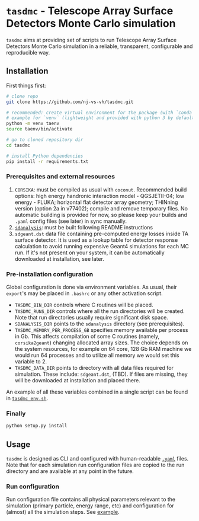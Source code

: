 # `tasdmc` - Telescope Array Surface Detectors Monte Carlo simulation

`tasdmc` aims at providing set of scripts to run Telescope Array Surface Detectors Monte Carlo simulation in a reliable, transparent, configurable and reproducible way.


## Installation

First things first:

```bash
# clone repo
git clone https://github.com/nj-vs-vh/tasdmc.git

# recommended: create virtual environment for the package (with `conda`, `venv`, `virtualenv`, ...)
# example for `venv` (lightweight and provided with python 3 by default):
python -m venv taenv
source taenv/bin/activate

# go to cloned repository dir
cd tasdmc

# install Python dependencies
pip install -r requirements.txt
```

### Prerequisites and external resources

1. `CORSIKA`: must be compiled as usual with `coconut`. Recommended build options: high energy handronic interaction model - QGSJETII-04; low energy - FLUKA; horizontal flat detector array geometry; THINning version (option 2a in v77402); compile and remove temporary files. No automatic building is provided for now, so please keep your builds and `.yaml` config files (see later) in sync manually.
2. [`sdanalysis`](https://github.com/nj-vs-vh/ta-sdanalysis): must be built following README instructions
3. `sdgeant.dst` data file containing pre-computed energy losses inside TA surface detector. It is used as a lookup table for detector response calculation to avoid running expensive Geant4 simulations for each MC run. If it's not present on your system, it can be automatically downloaded at installation, see later.


### Pre-installation configuration

Global configuration is done via environment variables. As usual, their `export`'s may be placed in `.bashrc` or any other activation script.

* `TASDMC_BIN_DIR` controls where C routines will be placed.
* `TASDMC_RUNS_DIR` controls where all the run directories will be created. Note that run directories usually require significant disk space.
* `SDANALYSIS_DIR` points to the `sdanalysis` directory (see prerequisites).
* `TASDMC_MEMORY_PER_PROCESS_GB` specifies memory available per process in Gb. This affects compilation of some C routines (namely, `corsika2geant`) changing allocated array sizes. The choice depends on the system resources, for example on 64 core, 128 Gb RAM machine we would run 64 processes and to utilize all memory we would set this variable to 2.
* `TASDMC_DATA_DIR` points to directory with all data files required for simulation. These include: `sdgeant.dst`, (TBD). If files are missing, they will be downloaded at installation and placed there.

An example of all these variables combined in a single script can be found in [`tasdmc_env.sh`](config_examples/tasdmc_env.sh).

### Finally

```bash
python setup.py install
```

## Usage

`tasdmc` is designed as CLI and configured with human-readable [`.yaml`](https://yaml.org/) files. Note that for each simulation run configuration files are copied to the run directory and are available at any point in the future.

### Run configuration

Run configuration file contains all physical parameters relevant to the simulation (primary particle, energy range, etc) and configuration for (almost) all the simulation steps. See [example](config_examples/run.yaml).
